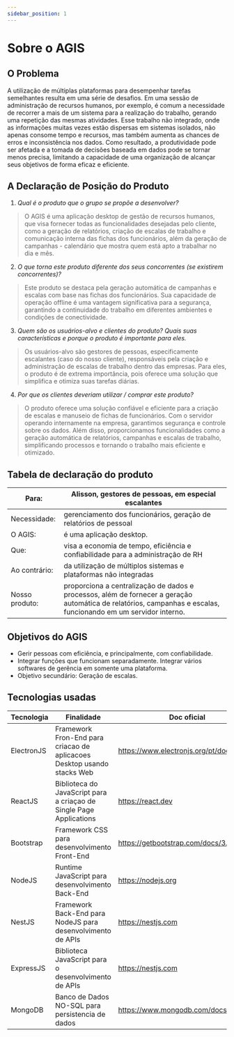 ```yaml
---
sidebar_position: 1
---
```


# Sobre o AGIS

## O Problema

A utilização de múltiplas plataformas para desempenhar tarefas semelhantes resulta em
uma série de desafios. Em uma sessão de administração de recursos humanos, por exemplo, é
comum a necessidade de recorrer a mais de um sistema para a realização do trabalho, gerando
uma repetição das mesmas atividades. Esse trabalho não integrado, onde as informações muitas
vezes estão dispersas em sistemas isolados, não apenas consome tempo e recursos, mas também
aumenta as chances de erros e inconsistência nos dados. Como resultado, a produtividade pode
ser afetada e a tomada de decisões baseada em dados pode se tornar menos precisa, limitando a
capacidade de uma organização de alcançar seus objetivos de forma eficaz e eficiente.

## A Declaração de Posição do Produto

1. *_Qual é o produto que o grupo se propõe a desenvolver?_*
> O AGIS é uma aplicação desktop de gestão de recursos humanos, que visa
fornecer todas as funcionalidades desejadas pelo cliente, como a geração de
relatórios, criação de escalas de trabalho e comunicação interna das fichas dos
funcionários, além da geração de campanhas - calendário que mostra quem está apto
a trabalhar no dia e mês. 

2. *_O que torna este produto diferente dos seus concorrentes (se existirem concorrentes)?_*
> Este produto se destaca pela geração automática de campanhas e escalas
com base nas fichas dos funcionários. Sua capacidade de operação offline é uma
vantagem significativa para a segurança, garantindo a continuidade do trabalho em
diferentes ambientes e condições de conectividade.

3. *_Quem são os usuários-alvo e clientes do produto? Quais suas características e porque o produto é importante para eles._*
> Os usuários-alvo são gestores de pessoas, especificamente escalantes
(caso do nosso cliente), responsáveis pela criação e administração de escalas de
trabalho dentro das empresas. Para eles, o produto é de extrema importância, pois
oferece uma solução que simplifica e otimiza suas tarefas diárias.

4. *_Por que os clientes deveriam utilizar / comprar este produto?_*
> O produto oferece uma solução confiável e eficiente para a criação de
escalas e manuseio de fichas de funcionários. Com o servidor operando internamente
na empresa, garantimos segurança e controle sobre os dados. Além disso,
proporcionamos funcionalidades como a geração automática de relatórios,
campanhas e escalas de trabalho, simplificando processos e tornando o trabalho mais
eficiente e otimizado.

## Tabela de declaração do produto

| Para:          | Alisson, gestores de pessoas, em especial escalantes                                                                                                            |
|----------------|-----------------------------------------------------------------------------------------------------------------------------------------------------------------|
| Necessidade:   | gerenciamento dos funcionários, geração de relatórios de pessoal                                                                                                |
| O AGIS:        | é uma aplicação desktop.                                                                                                                                        |
| Que:           | visa a economia de tempo, eficiência e confiabilidade para a administração de RH                                                                                |
| Ao contrário:  | da utilização de múltiplos sistemas e plataformas não integradas                                                                                                |
| Nosso produto: | proporciona a centralização de dados e processos, além de fornecer a geração automática de relatórios, campanhas e escalas, funcionando em um servidor interno. |


## Objetivos do AGIS

* Gerir pessoas com eficiência, e principalmente, com confiabilidade.
* Integrar funções que funcionam separadamente. Integrar vários softwares de gerência em somente uma plataforma.
* Objetivo secundário: Geração de escalas.

## Tecnologias usadas

| Tecnologia | Finalidade                                                              | Doc oficial                                |
|------------|-------------------------------------------------------------------------|--------------------------------------------|
| ElectronJS | Framework Fron-End para criacao de aplicacoes Desktop usando stacks Web | https://www.electronjs.org/pt/docs/latest/ |
| ReactJS    | Biblioteca do JavaScript para a criaçao de Single Page Applications     | https://react.dev                          |
| Bootstrap  | Framework CSS para desenvolvimento Front-End                            | https://getbootstrap.com/docs/3.4/css/     |
| NodeJS     | Runtime JavaScript para desenvolvimento Back-End                        | https://nodejs.org                         |
| NestJS     | Framework Back-End para NodeJS para desenvolvimento de APIs             | https://nestjs.com                         |
| ExpressJS  | Biblioteca JavaScript para o desenvolvimento de APIs                    | https://nestjs.com                         |
| MongoDB    | Banco de Dados NO-SQL para persistencia de dados                        | https://www.mongodb.com/docs/              | 

